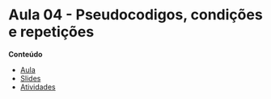 # Aula 04 - Pseudocodigos, condições e repetições

**Conteúdo**

- [Aula](PITCHME.md)
- [Slides](https://gitpitch.com/thiagobitencourt/programa101?p=aulas/aula04)
- [Atividades](ATIVIDADES.md)

